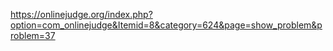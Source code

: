 https://onlinejudge.org/index.php?option=com_onlinejudge&Itemid=8&category=624&page=show_problem&problem=37
